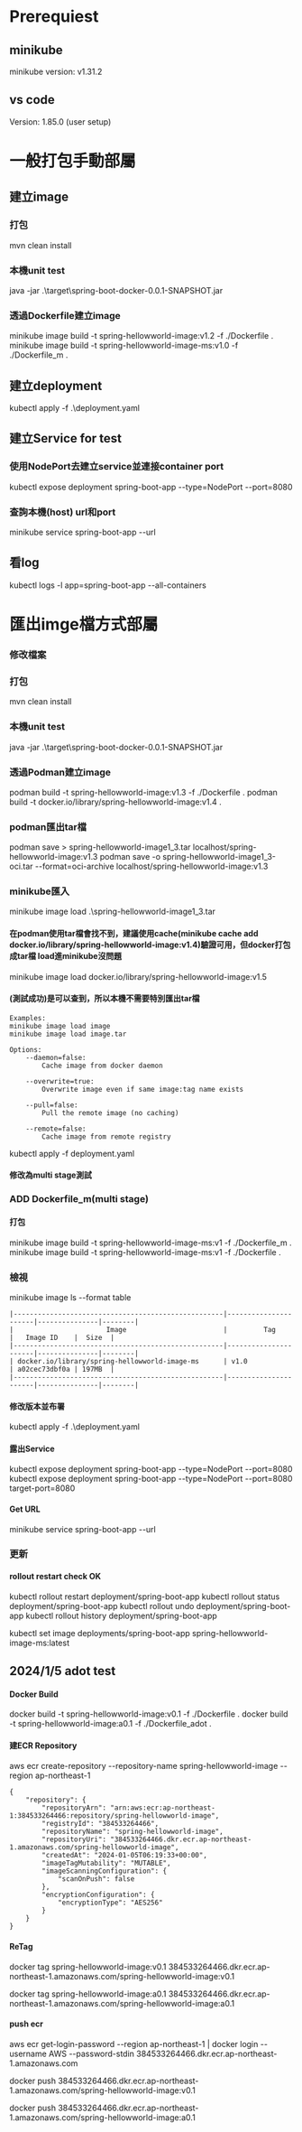 # Prerequiest
## minikube
minikube version: v1.31.2


## vs code
Version: 1.85.0 (user setup)


# 一般打包手動部屬

## 建立image

### 打包
mvn clean install

### 本機unit test
java -jar .\target\spring-boot-docker-0.0.1-SNAPSHOT.jar


### 透過Dockerfile建立image
minikube image build -t spring-hellowworld-image:v1.2 -f ./Dockerfile .
minikube image build -t spring-hellowworld-image-ms:v1.0 -f ./Dockerfile_m .

## 建立deployment
kubectl apply -f .\deployment.yaml 


## 建立Service for test

### 使用NodePort去建立service並連接container port
kubectl expose deployment spring-boot-app --type=NodePort --port=8080

### 查詢本機(host) url和port
minikube service spring-boot-app --url


## 看log
 kubectl logs -l app=spring-boot-app --all-containers


# 匯出imge檔方式部屬

### 修改檔案

### 打包
mvn clean install

### 本機unit test
java -jar .\target\spring-boot-docker-0.0.1-SNAPSHOT.jar

### 透過Podman建立image
podman build -t spring-hellowworld-image:v1.3 -f ./Dockerfile .
podman build -t docker.io/library/spring-hellowworld-image:v1.4 .

### podman匯出tar檔
podman save > spring-hellowworld-image1_3.tar localhost/spring-hellowworld-image:v1.3 
podman save -o spring-hellowworld-image1_3-oci.tar --format=oci-archive localhost/spring-hellowworld-image:v1.3

### minikube匯入
minikube image load .\spring-hellowworld-image1_3.tar 
#### 在podman使用tar檔會找不到，建議使用cache(minikube cache add docker.io/library/spring-hellowworld-image:v1.4)驗證可用，但docker打包成tar檔 load進minikube沒問題



minikube image load docker.io/library/spring-hellowworld-image:v1.5
#### (測試成功)是可以查到，所以本機不需要特別匯出tar檔

    Examples:
    minikube image load image
    minikube image load image.tar

    Options:
        --daemon=false:
            Cache image from docker daemon

        --overwrite=true:
            Overwrite image even if same image:tag name exists

        --pull=false:
            Pull the remote image (no caching)

        --remote=false:
            Cache image from remote registry

kubectl apply -f deployment.yaml

#### 修改為multi stage測試
###  ADD Dockerfile_m(multi stage)
#### 打包
minikube image build -t spring-hellowworld-image-ms:v1 -f ./Dockerfile_m .
minikube image build -t spring-hellowworld-image-ms:v1 -f ./Dockerfile .

### 檢視
minikube image ls --format table
```
|----------------------------------------------------|----------------------|---------------|--------|
|                       Image                        |         Tag          |   Image ID    |  Size  |
|----------------------------------------------------|----------------------|---------------|--------|
| docker.io/library/spring-hellowworld-image-ms      | v1.0                 | a02cec73dbf0a | 197MB  |
|----------------------------------------------------|----------------------|---------------|--------|
```
#### 修改版本並布署
kubectl apply -f .\deployment.yaml 
#### 露出Service
kubectl expose deployment spring-boot-app --type=NodePort --port=8080
kubectl expose deployment spring-boot-app --type=NodePort --port=8080 target-port=8080
#### Get URL
minikube service spring-boot-app --url

### 更新
#### rollout restart check OK
kubectl rollout restart deployment/spring-boot-app 
kubectl rollout status deployment/spring-boot-app 
kubectl rollout undo deployment/spring-boot-app 
kubectl rollout history deployment/spring-boot-app

kubectl set image deployments/spring-boot-app spring-hellowworld-image-ms:latest


## 2024/1/5 adot test

#### Docker Build
docker build -t spring-hellowworld-image:v0.1 -f ./Dockerfile .
docker build -t spring-hellowworld-image:a0.1 -f ./Dockerfile_adot .


#### 建ECR Repository
aws ecr create-repository --repository-name spring-hellowworld-image --region ap-northeast-1


```
{
    "repository": {
        "repositoryArn": "arn:aws:ecr:ap-northeast-1:384533264466:repository/spring-hellowworld-image",
        "registryId": "384533264466",
        "repositoryName": "spring-hellowworld-image",
        "repositoryUri": "384533264466.dkr.ecr.ap-northeast-1.amazonaws.com/spring-hellowworld-image",
        "createdAt": "2024-01-05T06:19:33+00:00",
        "imageTagMutability": "MUTABLE",
        "imageScanningConfiguration": {
            "scanOnPush": false
        },
        "encryptionConfiguration": {
            "encryptionType": "AES256"
        }
    }
}

```

#### ReTag
docker tag spring-hellowworld-image:v0.1 384533264466.dkr.ecr.ap-northeast-1.amazonaws.com/spring-hellowworld-image:v0.1

docker tag spring-hellowworld-image:a0.1 384533264466.dkr.ecr.ap-northeast-1.amazonaws.com/spring-hellowworld-image:a0.1

#### push ecr
aws ecr get-login-password --region ap-northeast-1 | docker login --username AWS --password-stdin 384533264466.dkr.ecr.ap-northeast-1.amazonaws.com

docker push 384533264466.dkr.ecr.ap-northeast-1.amazonaws.com/spring-hellowworld-image:v0.1

docker push 384533264466.dkr.ecr.ap-northeast-1.amazonaws.com/spring-hellowworld-image:a0.1




